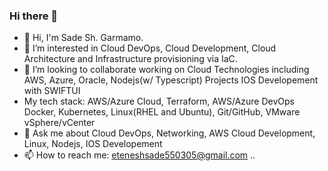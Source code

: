 ### Hi there 👋



- 👋 Hi, I'm Sade Sh. Garmamo.
- 👀 I’m interested in Cloud DevOps, Cloud Development, Cloud Architecture and Infrastructure provisioning via IaC.
- 👯 I’m looking to collaborate working on Cloud Technologies including AWS, Azure, Oracle, Nodejs(w/ Typescript) Projects IOS Developement with SWIFTUI
- My tech stack: AWS/Azure Cloud, Terraform, AWS/Azure DevOps Docker, Kubernetes, Linux(RHEL and Ubuntu), Git/GitHub, VMware vSphere/vCenter
- 💬 Ask me about Cloud DevOps, Networking, AWS Cloud Development, Linux, Nodejs, IOS Developement
- 📫 How to reach me: eteneshsade550305@gmail.com
..
